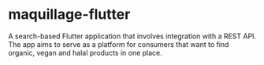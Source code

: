 # maquillage-flutter
A search-based Flutter application that involves integration with a REST API. The app aims to serve as a platform for consumers that want to find organic, vegan and halal products in one place.
